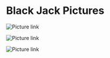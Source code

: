 # Black Jack Pictures

![Picture link](https://clbokea.github.io/exam/src/how-do-you-play-blackjack.jpg)


![Picture link](https://clbokea.github.io/exam/src/BlackJack6.jpg)


![Picture link](https://clbokea.github.io/exam/src/Double_down.JPG)

